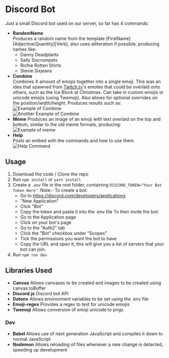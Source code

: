 # Discord Bot

Just a small Discord bot used on our server, so far has 4 commands:  

- **RandomName**     
Produces a random name from the template [FirstName] [Adjective/Quantity][Verb], also uses alliteration if possible, producing names like:  
    - Danny Deadplants
    - Sally Sixcrumpets
    - Richie Rotten Shirts
    - Stevie Sixjeans
- **Combine**  
Combines X amount of emojis together into a single emoji. This was an idea that spawned from [Twitch.tv](http://www.twitch.tv)'s emotes that could be overlaid onto others, such as the Ice Block at Christmas. Can take in custom emojis or unicode emojis (using Twemoji). Also allows for optional overrides on the position/width/height. Produces results such as:  
![Example of Combine](https://i.imgur.com/kOmgDer.png)  
![Another Example of Combine](https://i.imgur.com/7uDwrdn.png)
- **Meme**
Produces an image of an emoji with text overlaid on the top and bottom, similar to the old meme formats, producing:
![Example of meme](https://i.imgur.com/JbON6Un.png)  
- **Help**    
Posts an embed with the commands and how to use them.
![Help Command](https://i.imgur.com/XIVyPTb.png)  

## Usage   

1. Download the code / Clone the repo
2. Run `npm install` or `yarn install`
3. Create a `.env` file in the root folder, containing `DISCORD_TOKEN="Your Bot Token Here"`. Note:- To create a bot:
    - Go to https://discord.com/developers/applications
    - "New Application"
    - Click "Bot"
    - Copy the token and paste it into the .env file
    To then invite the bot:
    - Go to the Application page
    - Click on your bot's page
    - Go to the "Auth2" tab
    - Click the "Bot" checkbox under "Scopes"
    - Tick the permissions you want the bot to have
    - Copy the URL and open it, this will give you a list of servers that your bot can join.
4. Run `npm run dev` 

## Libraries Used
- **Canvas**
    Allows canvases to be created and images to be created using canvas.toBuffer
- **Discord.js**
    Discord bot API
- **Dotenv**
    Allows environment variables to be set using the .env file
- **Emoji-regex**
    Provides a regex to test for unicode emojis
- **Twemoji**
    Allows conversion of emoji unicode to pngs

### Dev
- **Babel**
    Allows use of next generation JavaScript and compiles it down to normal JavaScript
- **Nodemon**
    Allows reloading of files whenever a new change is detected, speeding up development

